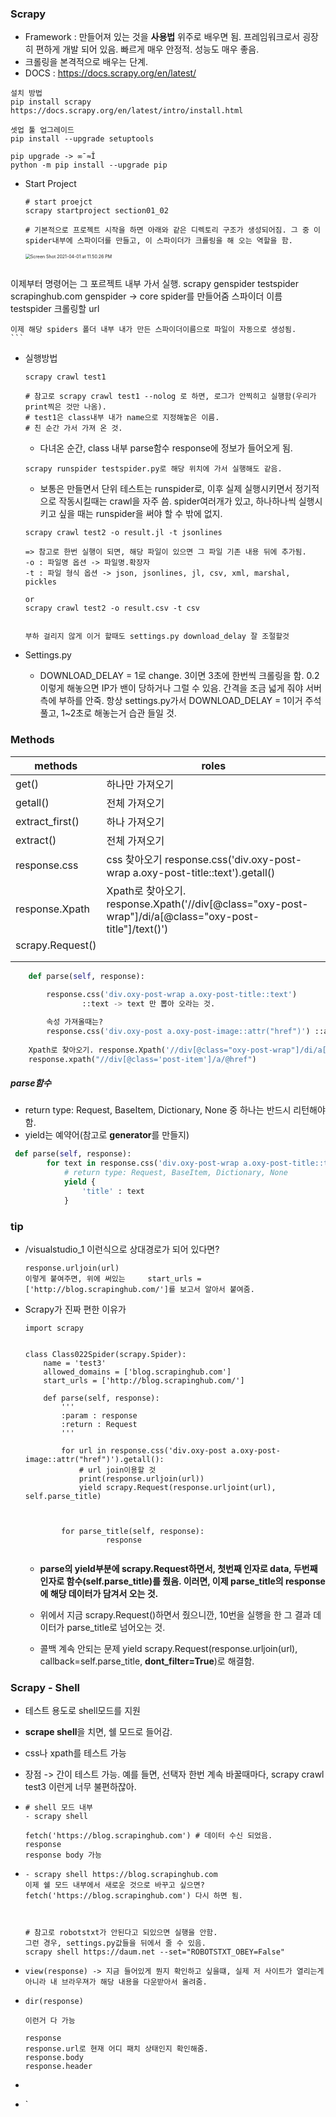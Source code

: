 ### Scrapy

- Framework : 만들어져 있는 것을 **사용법** 위주로 배우면 됨. 프레임워크로서 굉장히 편하게 개발 되어 있음. 빠르게 매우 안정적. 성능도 매우 좋음. 
- 크롤링을 본격적으로 배우는 단계. 
- DOCS : https://docs.scrapy.org/en/latest/

```
설치 방법
pip install scrapy
https://docs.scrapy.org/en/latest/intro/install.html 

셋업 툴 업그레이드 
pip install --upgrade setuptools

pip upgrade -> ∞¯≈Î
python -m pip install --upgrade pip
```



- Start Project 

  ```
  # start proejct
  scrapy startproject section01_02
  
  # 기본적으로 프로젝트 시작을 하면 아래와 같은 디렉토리 구조가 생성되어짐. 그 중 이 spider내부에 스파이더를 만들고, 이 스파이더가 크롤링을 해 오는 역할을 함. 
  ```

  <img src="/Users/sanghyuk/Documents/django/crawling/Scrapy/resource/Screen Shot 2021-04-01 at 11.50.26 PM.png" alt="Screen Shot 2021-04-01 at 11.50.26 PM" style="zoom:50%;" />

	```
이제부터 명령어는 그 포르젝트 내부 가서 실행. 
scrapy genspider testspider scrapinghub.com
	genspider -> core spider를 만들어줌
	스파이더 이름 testspider
	크롤링할 url
	
	이제 해당 spiders 폴더 내부 내가 만든 스파이더이름으로 파일이 자동으로 생성됨. 
	```

- 실행방법

  ```
  scrapy crawl test1
  
  # 참고로 scrapy crawl test1 --nolog 로 하면, 로그가 안찍히고 실행함(우리가 print찍은 것만 나옴).
  # test1은 class내부 내가 name으로 지정해놓은 이름. 
  # 친 순간 가서 가져 온 것. 
  ```

  - 다녀온 순간, class 내부 parse함수 response에 정보가 들어오게 됨. 

  ```
  scrapy runspider testspider.py로 해당 위치에 가서 실행해도 같음. 
  ```

  - 보통은 만들면서 단위 테스트는 runspider로, 이후 실제 실행시키면서 정기적으로 작동시킬때는 crawl을 자주 씀. spider여러개가 있고, 하나하나씩 실행시키고 싶을 때는 runspider을 써야 할 수 밖에 없지. 

  ```
  scrapy crawl test2 -o result.jl -t jsonlines
  
  => 참고로 한번 실행이 되면, 해당 파일이 있으면 그 파일 기존 내용 뒤에 추가됨. 
  -o : 파일명 옵션 -> 파일명.확장자
  -t : 파일 형식 옵션 -> json, jsonlines, jl, csv, xml, marshal, pickles
  
  or
  scrapy crawl test2 -o result.csv -t csv
  
  
  부하 걸리지 않게 이거 할때도 settings.py download_delay 잘 조절할것
  ```

- Settings.py

  - DOWNLOAD_DELAY = 1로 change. 3이면 3초에 한번씩 크롤링을 함. 0.2 이렇게 해놓으면 IP가 밴이 당하거나 그럴 수 있음. 간격을 조금 넓게 줘야 서버측에 부하를 안죽. 항상 settings.py가서 DOWNLOAD_DELAY = 1이거 주석 풀고, 1~2초로 해놓는거 습관 들일 것.



### Methods

| methods         | roles           |
| --------------- | --------------- |
| get()           | 하나만 가져오기 |
| getall()        | 전체 가져오기   |
| extract_first() | 하나 가져오기   |
| extract()       | 전체 가져오기   |
| response.css   | css 찾아오기 response.css('div.oxy-post-wrap a.oxy-post-title::text').getall() |
|response.Xpath|Xpath로 찾아오기. response.Xpath('//div[@class="oxy-post-wrap"]/di/a[@class="oxy-post-title"]/text()')|
|scrapy.Request()||
|||
|||

```python
    def parse(self, response):
       
        response.css('div.oxy-post-wrap a.oxy-post-title::text')
				::text -> text 만 뽑아 오라는 것. 

        속성 가져올때는? 
        response.css('div.oxy-post a.oxy-post-image::attr("href")') ::attr("속성이름")
            
    Xpath로 찾아오기. response.Xpath('//div[@class="oxy-post-wrap"]/di/a[@class="oxy-post-title"]/text()')
    response.xpath("//div[@class='post-item']/a/@href")
```



##### parse함수

-   return type: Request, BaseItem, Dictionary, None 중 하나는 반드시 리턴해야 함. 
-   yield는 예약어(참고로 **generator**를 만들지)

```python
 def parse(self, response):
        for text in response.css('div.oxy-post-wrap a.oxy-post-title::text').getall():
            # return type: Request, BaseItem, Dictionary, None
            yield {
                'title' : text
            }

```



### tip

- /visualstudio_1  이런식으로 상대경로가 되어 있다면?

  ```
  response.urljoin(url)
  이렇게 붙여주면, 위에 써있는     start_urls = ['http://blog.scrapinghub.com/']를 보고서 알아서 붙여줌. 
  ```

- Scrapy가 진짜 편한 이유가 

  ```
  import scrapy
  
  
  class Class022Spider(scrapy.Spider):
      name = 'test3'
      allowed_domains = ['blog.scrapinghub.com']
      start_urls = ['http://blog.scrapinghub.com/']
  
      def parse(self, response):
          '''
          :param : response
          :return : Request
          '''
  
          for url in response.css('div.oxy-post a.oxy-post-image::attr("href")').getall():
              # url join이용할 것
              print(response.urljoin(url))
              yield scrapy.Request(response.urljoint(url), self.parse_title)
  
  
  
          for parse_title(self, response):
      				response
              
  ```
  - **parse의 yield부분에 scrapy.Request하면서, 첫번째 인자로 data, 두번째 인자로 함수(self.parse_title)를 줬음. 이러면, 이제 parse_title의 response에 해당 데이터가 담겨서 오는 것.**

  - 위에서 지금 scrapy.Request()하면서 줬으니깐, 10번을 실행을 한 그 결과 데이터가 parse_title로 넘어오는 것. 

  - 콜백 계속 안되는 문제           yield scrapy.Request(response.urljoin(url), callback=self.parse_title, **dont_filter=True**)로 해결함. 





### Scrapy - Shell

- 테스트 용도로 shell모드를 지원 

- **scrape shell**을 치면, 쉘 모드로 들어감. 

- css나 xpath를 테스트 가능

- 장점 -> 간이 테스트 가능. 예를 들면, 선택자 한번 계속 바꿀때마다,  scrapy crawl test3 이런게 너무 불편하잖아. 

- ```
  # shell 모드 내부
  - scrapy shell
  
  fetch('https://blog.scrapinghub.com') # 데이터 수신 되었음. 
  response
  response body 가능
  
  ```

- ```
  - scrapy shell https://blog.scrapinghub.com
  이제 쉘 모드 내부에서 새로운 것으로 바꾸고 싶으면?
  fetch('https://blog.scrapinghub.com') 다시 하면 됨. 
  
  
  
  # 참고로 robotstxt가 안된다고 되있으면 실행을 안함. 
  그런 경우, settings.py값들을 뒤에서 줄 수 있음.
  scrapy shell https://daum.net --set="ROBOTSTXT_OBEY=False"
  ```

- ``` 
  view(response) -> 지금 들어있게 뭔지 확인하고 싶을떄, 실제 저 사이트가 열리는게 아니라 내 브라우져가 해당 내용을 다운받아서 올려줌. 
  ```

- ```
  dir(response)
  
  이런거 다 가능
  
  response
  response.url로 현재 어디 패치 상태인지 확인해줌. 
  response.body
  response.header
  ```

- 

- `